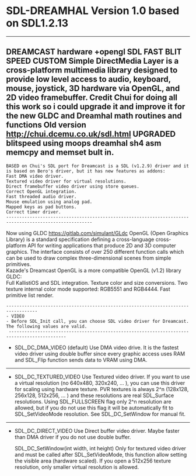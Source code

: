 # SDL-DREAMHAL Version 1.0 based on SDL1.2.13
------------------------------------------------------------------------------------------------------------------
DREAMCAST hardware +opengl SDL FAST BLIT SPEED CUSTOM
Simple DirectMedia Layer is a cross-platform multimedia library designed to provide low level access to audio, keyboard, mouse, joystick, 3D hardware via OpenGL, and 2D video framebuffer.
Credit Chui for doing all this work so i could upgrade it and improve it for the new GLDC and Dreamhal math routines and functions 
Old version
http://chui.dcemu.co.uk/sdl.html
  UPGRADED blitspeed using moops dreamhal sh4 asm memcpy and memset bult in.
  --------------------------------------------------------------------------------------------------------
  
	BASED on Chui's SDL port for Dreamcast is a SDL (v1.2.9) driver and it is based on Bero's driver, but it has new features as addons:	
	Fast DMA video driver.
	Textured video driver for virtual resolutions.
	Direct framebuffer video driver using store queues.
	Correct OpenGL integration.
	Fast threaded audio driver.
	Mouse emulation using analog pad.
	Mapped keys as pad buttons.
	Correct timer driver.
	-------------------------------------------------------------------------------------------------------
 Now using GLDC  https://gitlab.com/simulant/GLdc
	OpenGL (Open Graphics Library) is a standard specification defining a cross-language cross-platform API for writing applications that produce 2D and 3D computer graphics. The    interface consists of over 250 different function calls which can be used to draw complex three-dimensional scenes from simple primitives.	
	Kazade's Dreamcast OpenGL is a more compatible OpenGL (v1.2) library GLDC:	
	Full KallistiOS and SDL integration.
	Texture color and size conversions.
	Two texture internal color mode supported: RGB5551 and RGB4444.
	Fast primitive list render.
	
	----------------------------------------------------------------------------------
	- VIDEO
	- Before SDL_Init call, you can choose SDL video driver for Dreamcast. The following values are valid.
     --------------------------------------------------------------------------------------------
- SDL_DC_DMA_VIDEO (default)
	Use DMA video drive. It is the fastest video driver using double buffer since every graphic access uses RAM and SDL_Flip function sends data to VRAM using DMA.
------------------------------------------------------------------------------------------------------
- SDL_DC_TEXTURED_VIDEO
	Use Textured video driver. If you want to use a virtual resolution (no 640x480, 320x240, ... ), you can use this driver for scaling using hardware texture. PVR textures is always 2^n (128x128, 256x128, 512x256, ... ) and these resolutions are real SDL_Surface resolutions.
Using SDL_FULLSCREEN flag only 2^n resolution are allowed, but if you do not use this flag it will be automatically fit to SDL_SetVideoMode resolution. See SDL_DC_SetWindow for manual fit.
----------------------------------------------------------------------------------------------
- SDL_DC_DIRECT_VIDEO
	Use Direct buffer video driver. Maybe faster than DMA driver if you do not use double buffer.
	
	
	SDL_DC_SetWindow(int width, int height)
	Only for textured video driver and must be called after SDL_SetVideoMode, this function allow setting the visible area (hardware scaled). If you open a 512x256 texture resolution, only smaller virtual resolution is allowed.
